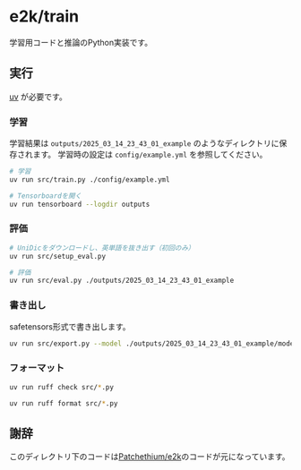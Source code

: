 # e2k/train

学習用コードと推論のPython実装です。

## 実行

[uv](https://docs.astral.sh/uv/) が必要です。

### 学習

学習結果は `outputs/2025_03_14_23_43_01_example` のようなディレクトリに保存されます。
学習時の設定は `config/example.yml` を参照してください。

```bash
# 学習
uv run src/train.py ./config/example.yml
```

```bash
# Tensorboardを開く
uv run tensorboard --logdir outputs
```

### 評価

```bash
# UniDicをダウンロードし、英単語を抜き出す（初回のみ）
uv run src/setup_eval.py
```

```bash
# 評価
uv run src/eval.py ./outputs/2025_03_14_23_43_01_example
```

### 書き出し

safetensors形式で書き出します。

```bash
uv run src/export.py --model ./outputs/2025_03_14_23_43_01_example/model-e10.pth --output ./outputs/2025_03_14_23_43_01_example/model.safetensors
```

### フォーマット

```bash
uv run ruff check src/*.py

uv run ruff format src/*.py
```

## 謝辞

このディレクトリ下のコードは[Patchethium/e2k](https://github.com/Patchethium/e2k)のコードが元になっています。
